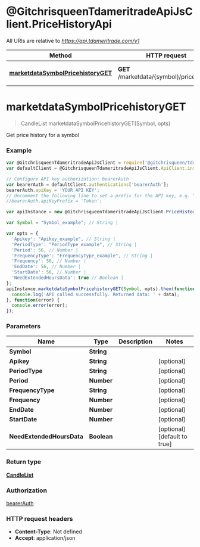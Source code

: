 # @GitchrisqueenTdameritradeApiJsClient.PriceHistoryApi

All URIs are relative to *https://api.tdameritrade.com/v1*

Method | HTTP request | Description
------------- | ------------- | -------------
[**marketdataSymbolPricehistoryGET**](PriceHistoryApi.md#marketdataSymbolPricehistoryGET) | **GET** /marketdata/{symbol}/pricehistory | Get price history for a symbol


<a name="marketdataSymbolPricehistoryGET"></a>
# **marketdataSymbolPricehistoryGET**
> CandleList marketdataSymbolPricehistoryGET(Symbol, opts)

Get price history for a symbol

### Example
```javascript
var @GitchrisqueenTdameritradeApiJsClient = require('@gitchrisqueen/tdameritrade-api-js-client');
var defaultClient = @GitchrisqueenTdameritradeApiJsClient.ApiClient.instance;

// Configure API key authorization: bearerAuth
var bearerAuth = defaultClient.authentications['bearerAuth'];
bearerAuth.apiKey = 'YOUR API KEY';
// Uncomment the following line to set a prefix for the API key, e.g. "Token" (defaults to null)
//bearerAuth.apiKeyPrefix = 'Token';

var apiInstance = new @GitchrisqueenTdameritradeApiJsClient.PriceHistoryApi();

var Symbol = "Symbol_example"; // String | 

var opts = { 
  'Apikey': "Apikey_example", // String | 
  'PeriodType': "PeriodType_example", // String | 
  'Period': 56, // Number | 
  'FrequencyType': "FrequencyType_example", // String | 
  'Frequency': 56, // Number | 
  'EndDate': 56, // Number | 
  'StartDate': 56, // Number | 
  'NeedExtendedHoursData': true // Boolean | 
};
apiInstance.marketdataSymbolPricehistoryGET(Symbol, opts).then(function(data) {
  console.log('API called successfully. Returned data: ' + data);
}, function(error) {
  console.error(error);
});

```

### Parameters

Name | Type | Description  | Notes
------------- | ------------- | ------------- | -------------
 **Symbol** | **String**|  | 
 **Apikey** | **String**|  | [optional] 
 **PeriodType** | **String**|  | [optional] 
 **Period** | **Number**|  | [optional] 
 **FrequencyType** | **String**|  | [optional] 
 **Frequency** | **Number**|  | [optional] 
 **EndDate** | **Number**|  | [optional] 
 **StartDate** | **Number**|  | [optional] 
 **NeedExtendedHoursData** | **Boolean**|  | [optional] [default to true]

### Return type

[**CandleList**](CandleList.md)

### Authorization

[bearerAuth](../README.md#bearerAuth)

### HTTP request headers

 - **Content-Type**: Not defined
 - **Accept**: application/json

